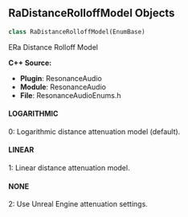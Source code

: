 ## RaDistanceRolloffModel Objects

```python
class RaDistanceRolloffModel(EnumBase)
```

ERa Distance Rolloff Model

**C++ Source:**

- **Plugin**: ResonanceAudio
- **Module**: ResonanceAudio
- **File**: ResonanceAudioEnums.h

<a id="unreal.RaDistanceRolloffModel.LOGARITHMIC"></a>

#### LOGARITHMIC

0: Logarithmic distance attenuation model (default).

<a id="unreal.RaDistanceRolloffModel.LINEAR"></a>

#### LINEAR

1: Linear distance attenuation model.

<a id="unreal.RaDistanceRolloffModel.NONE"></a>

#### NONE

2: Use Unreal Engine attenuation settings.

<a id="unreal.RaMaterialName"></a>